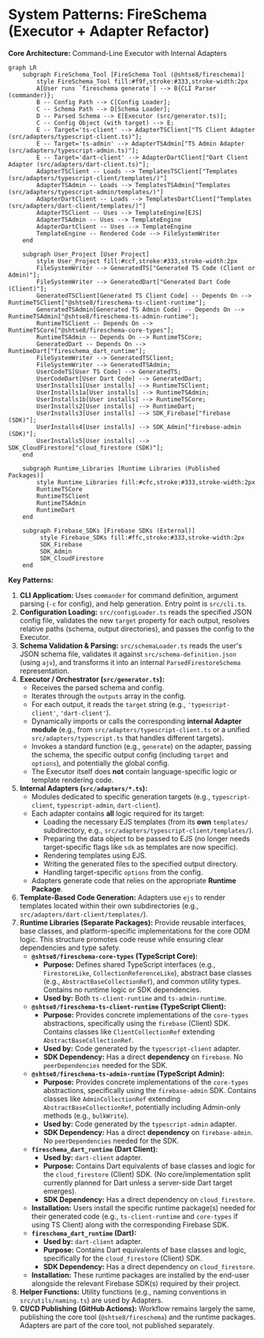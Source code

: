# System Patterns: FireSchema (Executor + Adapter Refactor)

**Core Architecture:** Command-Line Executor with Internal Adapters

```mermaid
graph LR
    subgraph FireSchema_Tool [FireSchema Tool (@shtse8/fireschema)]
        style FireSchema_Tool fill:#f9f,stroke:#333,stroke-width:2px
        A[User runs `fireschema generate`] --> B{CLI Parser (commander)};
        B -- Config Path --> C[Config Loader];
        C -- Schema Path --> D[Schema Loader];
        D -- Parsed Schema --> E[Executor (src/generator.ts)];
        C -- Config Object (with target) --> E;
        E -- Target='ts-client' --> AdapterTSClient["TS Client Adapter (src/adapters/typescript-client.ts)"];
        E -- Target='ts-admin' --> AdapterTSAdmin["TS Admin Adapter (src/adapters/typescript-admin.ts)"];
        E -- Target='dart-client' --> AdapterDartClient["Dart Client Adapter (src/adapters/dart-client.ts)"];
        AdapterTSClient -- Loads --> TemplatesTSClient["Templates (src/adapters/typescript-client/templates/)"]
        AdapterTSAdmin -- Loads --> TemplatesTSAdmin["Templates (src/adapters/typescript-admin/templates/)"]
        AdapterDartClient -- Loads --> TemplatesDartClient["Templates (src/adapters/dart-client/templates/)"]
        AdapterTSClient -- Uses --> TemplateEngine[EJS]
        AdapterTSAdmin -- Uses --> TemplateEngine
        AdapterDartClient -- Uses --> TemplateEngine
        TemplateEngine -- Rendered Code --> FileSystemWriter
    end

    subgraph User_Project [User Project]
        style User_Project fill:#ccf,stroke:#333,stroke-width:2px
        FileSystemWriter --> GeneratedTS["Generated TS Code (Client or Admin)"];
        FileSystemWriter --> GeneratedDart["Generated Dart Code (Client)"];
        GeneratedTSClient[Generated TS Client Code] -- Depends On --> RuntimeTSClient["@shtse8/fireschema-ts-client-runtime"];
        GeneratedTSAdmin[Generated TS Admin Code] -- Depends On --> RuntimeTSAdmin["@shtse8/fireschema-ts-admin-runtime"];
        RuntimeTSClient -- Depends On --> RuntimeTSCore["@shtse8/fireschema-core-types"];
        RuntimeTSAdmin -- Depends On --> RuntimeTSCore;
        GeneratedDart -- Depends On --> RuntimeDart["fireschema_dart_runtime"];
        FileSystemWriter --> GeneratedTSClient;
        FileSystemWriter --> GeneratedTSAdmin;
        UserCodeTS[User TS Code] --> GeneratedTS;
        UserCodeDart[User Dart Code] --> GeneratedDart;
        UserInstalls1[User installs] --> RuntimeTSClient;
        UserInstalls1a[User installs] --> RuntimeTSAdmin;
        UserInstalls1b[User installs] --> RuntimeTSCore;
        UserInstalls2[User installs] --> RuntimeDart;
        UserInstalls3[User installs] --> SDK_Firebase["firebase (SDK)"];
        UserInstalls4[User installs] --> SDK_Admin["firebase-admin (SDK)"];
        UserInstalls5[User installs] --> SDK_CloudFirestore["cloud_firestore (SDK)"];
    end

    subgraph Runtime_Libraries [Runtime Libraries (Published Packages)]
        style Runtime_Libraries fill:#cfc,stroke:#333,stroke-width:2px
        RuntimeTSCore
        RuntimeTSClient
        RuntimeTSAdmin
        RuntimeDart
    end

    subgraph Firebase_SDKs [Firebase SDKs (External)]
         style Firebase_SDKs fill:#ffc,stroke:#333,stroke-width:2px
         SDK_Firebase
         SDK_Admin
         SDK_CloudFirestore
    end
```

**Key Patterns:**

1. **CLI Application:** Uses `commander` for command definition, argument
   parsing (`-c` for config), and help generation. Entry point is `src/cli.ts`.
2. **Configuration Loading:** `src/configLoader.ts` reads the specified JSON
   config file, validates the new `target` property for each output, resolves
   relative paths (schema, output directories), and passes the config to the
   Executor.
3. **Schema Validation & Parsing:** `src/schemaLoader.ts` reads the user's JSON
   schema file, validates it against `src/schema-definition.json` (using `ajv`),
   and transforms it into an internal `ParsedFirestoreSchema` representation.
4. **Executor / Orchestrator (`src/generator.ts`):**
   - Receives the parsed schema and config.
   - Iterates through the `outputs` array in the config.
   - For each output, it reads the `target` string (e.g., `'typescript-client'`,
     `'dart-client'`).
   - Dynamically imports or calls the corresponding **internal Adapter module**
     (e.g., from `src/adapters/typescript-client.ts` or a unified
     `src/adapters/typescript.ts` that handles different targets).
   - Invokes a standard function (e.g., `generate`) on the adapter, passing the
     schema, the specific output config (including `target` and `options`), and
     potentially the global config.
   - The Executor itself does **not** contain language-specific logic or
     template rendering code.
5. **Internal Adapters (`src/adapters/*.ts`):**
   - Modules dedicated to specific generation targets (e.g.,
     `typescript-client`, `typescript-admin`, `dart-client`).
   - Each adapter contains **all** logic required for its target:
     - Loading the necessary EJS templates (from its **own** `templates/`
       subdirectory, e.g., `src/adapters/typescript-client/templates/`).
     - Preparing the data object to be passed to EJS (no longer needs
       target-specific flags like `sdk` as templates are now specific).
     - Rendering templates using EJS.
     - Writing the generated files to the specified output directory.
     - Handling target-specific `options` from the config.
   - Adapters generate code that relies on the appropriate **Runtime Package**.
6. **Template-Based Code Generation:** Adapters use `ejs` to render templates
   located within their own subdirectories (e.g.,
   `src/adapters/dart-client/templates/`).
7. **Runtime Libraries (Separate Packages):** Provide reusable interfaces, base
   classes, and platform-specific implementations for the core ODM logic. This
   structure promotes code reuse while ensuring clear dependencies and type
   safety.
   - **`@shtse8/fireschema-core-types` (TypeScript Core):**
     - **Purpose:** Defines shared TypeScript interfaces (e.g., `FirestoreLike`,
       `CollectionReferenceLike`), abstract base classes (e.g.,
       `AbstractBaseCollectionRef`), and common utility types. Contains no
       runtime logic or SDK dependencies.
     - **Used by:** Both `ts-client-runtime` and `ts-admin-runtime`.
   - **`@shtse8/fireschema-ts-client-runtime` (TypeScript Client):**
     - **Purpose:** Provides concrete implementations of the `core-types`
       abstractions, specifically using the `firebase` (Client) SDK. Contains
       classes like `ClientCollectionRef` extending `AbstractBaseCollectionRef`.
     - **Used by:** Code generated by the `typescript-client` adapter.
     - **SDK Dependency:** Has a direct **dependency** on `firebase`. No
       `peerDependencies` needed for the SDK.
   - **`@shtse8/fireschema-ts-admin-runtime` (TypeScript Admin):**
     - **Purpose:** Provides concrete implementations of the `core-types`
       abstractions, specifically using the `firebase-admin` SDK. Contains
       classes like `AdminCollectionRef` extending `AbstractBaseCollectionRef`,
       potentially including Admin-only methods (e.g., `bulkWrite`).
     - **Used by:** Code generated by the `typescript-admin` adapter.
     - **SDK Dependency:** Has a direct **dependency** on `firebase-admin`. No
       `peerDependencies` needed for the SDK.
   - **`fireschema_dart_runtime` (Dart Client):**
     - **Used by:** `dart-client` adapter.
     - **Purpose:** Contains Dart equivalents of base classes and logic for the
       `cloud_firestore` (Client) SDK. (No core/implementation split currently
       planned for Dart unless a server-side Dart target emerges).
     - **SDK Dependency:** Has a direct dependency on `cloud_firestore`.
   - **Installation:** Users install the specific runtime package(s) needed for
     their generated code (e.g., `ts-client-runtime` and `core-types` if using
     TS Client) along with the corresponding Firebase SDK.
   - **`fireschema_dart_runtime` (Dart):**
     - **Used by:** `dart-client` adapter.
     - **Purpose:** Contains Dart equivalents of base classes and logic,
       specifically for the `cloud_firestore` (Client) SDK.
     - **SDK Dependency:** Has a direct dependency on `cloud_firestore`.
   - **Installation:** These runtime packages are installed by the end-user
     alongside the relevant Firebase SDK(s) required by their project.
8. **Helper Functions:** Utility functions (e.g., naming conventions in
   `src/utils/naming.ts`) are used by Adapters.
9. **CI/CD Publishing (GitHub Actions):** Workflow remains largely the same,
   publishing the core tool (`@shtse8/fireschema`) and the runtime packages.
   Adapters are part of the core tool, not published separately.
